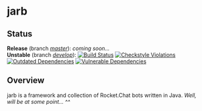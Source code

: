 # jarb

## Status

**Release** (branch [_master_](https://github.com/lbarnkow/jarb/tree/master)): _coming soon..._  
**Unstable** (branch [_develop_](https://github.com/lbarnkow/jarb/tree/develop)): [![Build Status](https://travis-ci.org/lbarnkow/jarb.svg?branch=develop)](https://travis-ci.org/lbarnkow/jarb) [![Checkstyle Violations](https://img.shields.io/endpoint.svg?url=https%3A%2F%2Fraw.githubusercontent.com%2Flbarnkow%2Fci-output%2Fjarb%2Fstats-develop%2Fstats-checkstyle.json)](https://raw.githubusercontent.com/lbarnkow/ci-output/jarb/stats-develop/report-checkstyle.md) [![Outdated Dependencies](https://img.shields.io/endpoint.svg?url=https%3A%2F%2Fraw.githubusercontent.com%2Flbarnkow%2Fci-output%2Fjarb%2Fstats-develop%2Fstats-deps.json)](https://raw.githubusercontent.com/lbarnkow/ci-output/jarb/stats-develop/report-deps.md) [![Vulnerable Dependencies](https://img.shields.io/endpoint.svg?url=https%3A%2F%2Fraw.githubusercontent.com%2Flbarnkow%2Fci-output%2Fjarb%2Fstats-develop%2Fstats-vuln.json)](https://raw.githubusercontent.com/lbarnkow/ci-output/jarb/stats-develop/report-vuln.md)

## Overview

jarb is a framework and collection of Rocket.Chat bots written in Java. _Well, will be at some point… ^^_
